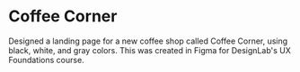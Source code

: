 # Coffee Corner 
Designed a landing page for a new coffee shop called Coffee Corner, using black, white, and gray colors. This was created in Figma for DesignLab's UX Foundations course.
